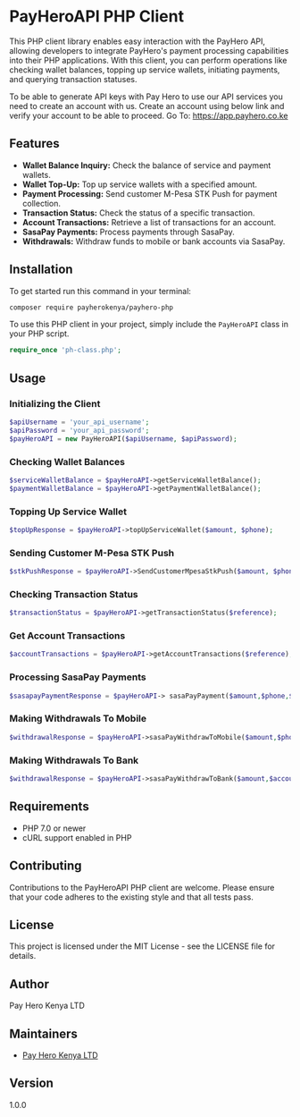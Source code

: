 # PayHeroAPI PHP Client

This PHP client library enables easy interaction with the PayHero API, allowing developers to integrate PayHero's payment processing capabilities into their PHP applications. With this client, you can perform operations like checking wallet balances, topping up service wallets, initiating payments, and querying transaction statuses. 

To be able to generate API keys with Pay Hero to use our API services you need to create an account with us. Create an account using below link and verify your account to be able to proceed. Go To: https://app.payhero.co.ke

## Features

- **Wallet Balance Inquiry:** Check the balance of service and payment wallets.
- **Wallet Top-Up:** Top up service wallets with a specified amount.
- **Payment Processing:** Send customer M-Pesa STK Push for payment collection.
- **Transaction Status:** Check the status of a specific transaction.
- **Account Transactions:** Retrieve a list of transactions for an account.
- **SasaPay Payments:** Process payments through SasaPay.
- **Withdrawals:** Withdraw funds to mobile or bank accounts via SasaPay.

## Installation
To get started run this command in your terminal:
```markdown
composer require payherokenya/payhero-php
```

To use this PHP client in your project, simply include the `PayHeroAPI` class in your PHP script.

```php
require_once 'ph-class.php';
```

## Usage

### Initializing the Client

```php
$apiUsername = 'your_api_username';
$apiPassword = 'your_api_password';
$payHeroAPI = new PayHeroAPI($apiUsername, $apiPassword);
```

### Checking Wallet Balances

```php
$serviceWalletBalance = $payHeroAPI->getServiceWalletBalance();
$paymentWalletBalance = $payHeroAPI->getPaymentWalletBalance();
```

### Topping Up Service Wallet

```php
$topUpResponse = $payHeroAPI->topUpServiceWallet($amount, $phone);
```

### Sending Customer M-Pesa STK Push

```php
$stkPushResponse = $payHeroAPI->SendCustomerMpesaStkPush($amount, $phone, $channel_id, $external_reference, $callback_url);
```

### Checking Transaction Status

```php
$transactionStatus = $payHeroAPI->getTransactionStatus($reference);
```

### Get Account Transactions

```php
$accountTransactions = $payHeroAPI->getAccountTransactions($reference);
```

### Processing SasaPay Payments

```php
$sasapayPaymentResponse = $payHeroAPI-> sasaPayPayment($amount,$phone,$network_code,$external_reference,$callback_url);
```

### Making Withdrawals To Mobile

```php
$withdrawalResponse = $payHeroAPI->sasaPayWithdrawToMobile($amount,$phone,$network_code,$external_reference,$callback_url);
```

### Making Withdrawals To Bank

```php  
$withdrawalResponse = $payHeroAPI->sasaPayWithdrawToBank($amount,$account_number,$network_code,$external_reference,$callback_url);
```

## Requirements

- PHP 7.0 or newer
- cURL support enabled in PHP

## Contributing

Contributions to the PayHeroAPI PHP client are welcome. Please ensure that your code adheres to the existing style and that all tests pass.

## License

This project is licensed under the MIT License - see the LICENSE file for details.

## Author

Pay Hero Kenya LTD

## Maintainers

- [Pay Hero Kenya LTD](https://github.com/PAY-HERO-KENYA)

## Version

1.0.0
